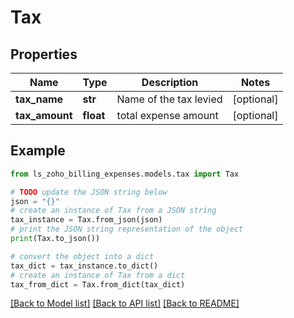# Tax


## Properties

Name | Type | Description | Notes
------------ | ------------- | ------------- | -------------
**tax_name** | **str** | Name of the tax levied | [optional] 
**tax_amount** | **float** | total expense amount | [optional] 

## Example

```python
from ls_zoho_billing_expenses.models.tax import Tax

# TODO update the JSON string below
json = "{}"
# create an instance of Tax from a JSON string
tax_instance = Tax.from_json(json)
# print the JSON string representation of the object
print(Tax.to_json())

# convert the object into a dict
tax_dict = tax_instance.to_dict()
# create an instance of Tax from a dict
tax_from_dict = Tax.from_dict(tax_dict)
```
[[Back to Model list]](../README.md#documentation-for-models) [[Back to API list]](../README.md#documentation-for-api-endpoints) [[Back to README]](../README.md)


